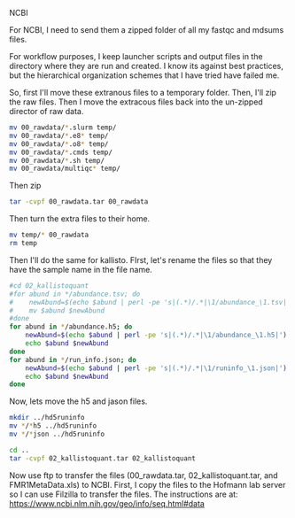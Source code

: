 NCBI

For NCBI, I need to send them a zipped folder of all my fastqc and mdsums files. 

For workflow purposes, I keep launcher scripts and output files in the directory where they are run and created. I know its against best practices, but the hierarchical organization schemes that I have tried have failed me. 

So, first I'll move these extranous files to a temporary folder. Then, I'll zip the raw files. Then I move the extracous files back into the un-zipped director of raw data.

~~~{.bash
mv 00_rawdata/*.slurm temp/
mv 00_rawdata/*.e8* temp/
mv 00_rawdata/*.o8* temp/
mv 00_rawdata/*.cmds temp/
mv 00_rawdata/*.sh temp/
mv 00_rawdata/multiqc* temp/
~~~

Then zip

~~~{.bash
tar -cvpf 00_rawdata.tar 00_rawdata
~~~

Then turn the extra files to their home. 

~~~{.bash
mv temp/* 00_rawdata
rm temp
~~~

Then I'll do the same for kallisto. FIrst, let's rename the files so that they have the sample name in the file name. 

~~~{.bash
#cd 02_kallistoquant
#for abund in */abundance.tsv; do
#    newAbund=$(echo $abund | perl -pe 's|(.*)/.*|\1/abundance_\1.tsv|')
#    mv $abund $newAbund
#done
for abund in */abundance.h5; do
    newAbund=$(echo $abund | perl -pe 's|(.*)/.*|\1/abundance_\1.h5|')
    echo $abund $newAbund
done
for abund in */run_info.json; do
    newAbund=$(echo $abund | perl -pe 's|(.*)/.*|\1/runinfo_\1.json|')
    echo $abund $newAbund
done
~~~

Now, lets move the h5 and jason files.

~~~{.bash
mkdir ../hd5runinfo
mv */*h5 ../hd5runinfo
mv */*json ../hd5runinfo
~~~

~~~{.bash
cd ..
tar -cvpf 02_kallistoquant.tar 02_kallistoquant
~~~

Now use ftp to transfer the files (00_rawdata.tar, 02_kallistoquant.tar, and FMR1MetaData.xls) to NCBI. First, I copy the files to the Hofmann lab server so I can use Filzilla to transfer the files. The instructions are at: https://www.ncbi.nlm.nih.gov/geo/info/seq.html#data
